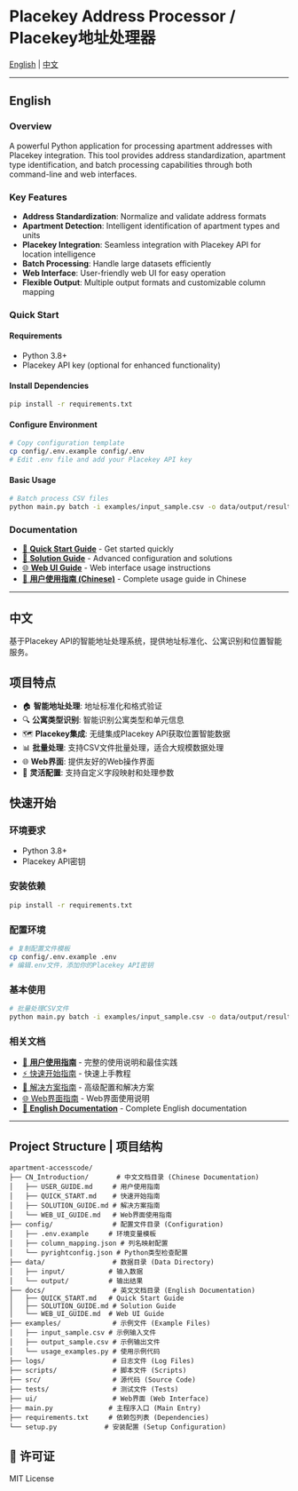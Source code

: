 # Placekey Address Processor / Placekey地址处理器

[English](#english) | [中文](#中文)

---

## English

### Overview
A powerful Python application for processing apartment addresses with Placekey integration. This tool provides address standardization, apartment type identification, and batch processing capabilities through both command-line and web interfaces.

### Key Features
- **Address Standardization**: Normalize and validate address formats
- **Apartment Detection**: Intelligent identification of apartment types and units
- **Placekey Integration**: Seamless integration with Placekey API for location intelligence
- **Batch Processing**: Handle large datasets efficiently
- **Web Interface**: User-friendly web UI for easy operation
- **Flexible Output**: Multiple output formats and customizable column mapping

### Quick Start

#### Requirements
- Python 3.8+
- Placekey API key (optional for enhanced functionality)

#### Install Dependencies
```bash
pip install -r requirements.txt
```

#### Configure Environment
```bash
# Copy configuration template
cp config/.env.example config/.env
# Edit .env file and add your Placekey API key
```

#### Basic Usage
```bash
# Batch process CSV files
python main.py batch -i examples/input_sample.csv -o data/output/result.csv
```

### Documentation

- [📖 **Quick Start Guide**](docs/QUICK_START.md) - Get started quickly
- [🔧 **Solution Guide**](docs/SOLUTION_GUIDE.md) - Advanced configuration and solutions
- [🌐 **Web UI Guide**](docs/WEB_UI_GUIDE.md) - Web interface usage instructions
- [👤 **用户使用指南 (Chinese)**](CN_Introduction/USER_GUIDE.md) - Complete usage guide in Chinese

---

## 中文

基于Placekey API的智能地址处理系统，提供地址标准化、公寓识别和位置智能服务。

## 项目特点

- 🏠 **智能地址处理**: 地址标准化和格式验证
- 🔍 **公寓类型识别**: 智能识别公寓类型和单元信息
- 🗺️ **Placekey集成**: 无缝集成Placekey API获取位置智能数据
- 📊 **批量处理**: 支持CSV文件批量处理，适合大规模数据处理
- 🌐 **Web界面**: 提供友好的Web操作界面
- 🔧 **灵活配置**: 支持自定义字段映射和处理参数

## 快速开始

### 环境要求
- Python 3.8+
- Placekey API密钥

### 安装依赖
```bash
pip install -r requirements.txt
```

### 配置环境
```bash
# 复制配置文件模板
cp config/.env.example .env
# 编辑.env文件，添加你的Placekey API密钥
```

### 基本使用
```bash
# 批量处理CSV文件
python main.py batch -i examples/input_sample.csv -o data/output/result.csv
```

### 相关文档

- [👤 **用户使用指南**](CN_Introduction/USER_GUIDE.md) - 完整的使用说明和最佳实践
- [⚡ 快速开始指南](CN_Introduction/QUICK_START.md) - 快速上手教程
- [🔧 解决方案指南](CN_Introduction/SOLUTION_GUIDE.md) - 高级配置和解决方案
- [🌐 Web界面指南](CN_Introduction/WEB_UI_GUIDE.md) - Web界面使用说明
- [📖 **English Documentation**](docs/) - Complete English documentation

---

## Project Structure | 项目结构

```
apartment-accesscode/
├── CN_Introduction/       # 中文文档目录 (Chinese Documentation)
│   ├── USER_GUIDE.md     # 用户使用指南
│   ├── QUICK_START.md    # 快速开始指南
│   ├── SOLUTION_GUIDE.md # 解决方案指南
│   └── WEB_UI_GUIDE.md   # Web界面使用指南
├── config/               # 配置文件目录 (Configuration)
│   ├── .env.example     # 环境变量模板
│   ├── column_mapping.json # 列名映射配置
│   └── pyrightconfig.json # Python类型检查配置
├── data/                 # 数据目录 (Data Directory)
│   ├── input/           # 输入数据
│   └── output/          # 输出结果
├── docs/                 # 英文文档目录 (English Documentation)
│   ├── QUICK_START.md   # Quick Start Guide
│   ├── SOLUTION_GUIDE.md # Solution Guide
│   └── WEB_UI_GUIDE.md  # Web UI Guide
├── examples/             # 示例文件 (Example Files)
│   ├── input_sample.csv # 示例输入文件
│   ├── output_sample.csv # 示例输出文件
│   └── usage_examples.py # 使用示例代码
├── logs/                 # 日志文件 (Log Files)
├── scripts/              # 脚本文件 (Scripts)
├── src/                  # 源代码 (Source Code)
├── tests/                # 测试文件 (Tests)
├── ui/                   # Web界面 (Web Interface)
├── main.py              # 主程序入口 (Main Entry)
├── requirements.txt     # 依赖包列表 (Dependencies)
└── setup.py            # 安装配置 (Setup Configuration)
```

## 📄 许可证

MIT License